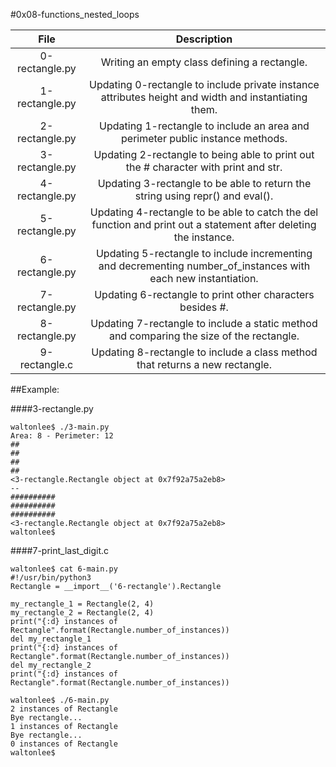 #0x08-functions_nested_loops



|                  File                                    |                     Description                     |
| :-----------------------------------------: |  :-----------------------------------------------:  |
|        0-rectangle.py                        | Writing an empty class defining a rectangle. |
|        1-rectangle.py                        | Updating 0-rectangle to include private instance attributes height and width and instantiating them.  |
|        2-rectangle.py               | Updating 1-rectangle to include an area and perimeter public instance methods. |
|        3-rectangle.py               | Updating 2-rectangle to being able to print out the # character with print and str. |
|        4-rectangle.py               | Updating 3-rectangle to be able to return the string using repr() and eval().  |
|        5-rectangle.py               | Updating 4-rectangle to be able to catch the del function and print out a statement after deleting the instance.  |
|        6-rectangle.py               | Updating 5-rectangle to include incrementing and decrementing number_of_instances with each new instantiation.  |
|        7-rectangle.py               | Updating 6-rectangle to print other characters besides #.  |
|        8-rectangle.py               | Updating 7-rectangle to include a static method and comparing the size of the rectangle.  |
|        9-rectangle.c                |  Updating 8-rectangle to include a class method that returns a new rectangle.  |

##Example:

####3-rectangle.py
```
waltonlee$ ./3-main.py
Area: 8 - Perimeter: 12
##
##
##
##
<3-rectangle.Rectangle object at 0x7f92a75a2eb8>
--
##########
##########
##########
<3-rectangle.Rectangle object at 0x7f92a75a2eb8>
waltonlee$
```
####7-print_last_digit.c
```
waltonlee$ cat 6-main.py
#!/usr/bin/python3
Rectangle = __import__('6-rectangle').Rectangle

my_rectangle_1 = Rectangle(2, 4)
my_rectangle_2 = Rectangle(2, 4)
print("{:d} instances of Rectangle".format(Rectangle.number_of_instances))
del my_rectangle_1
print("{:d} instances of Rectangle".format(Rectangle.number_of_instances))
del my_rectangle_2
print("{:d} instances of Rectangle".format(Rectangle.number_of_instances))

waltonlee$ ./6-main.py
2 instances of Rectangle
Bye rectangle...
1 instances of Rectangle
Bye rectangle...
0 instances of Rectangle
waltonlee$
```